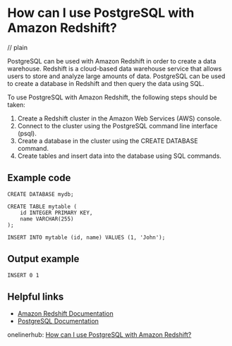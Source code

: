 # How can I use PostgreSQL with Amazon Redshift?
// plain

PostgreSQL can be used with Amazon Redshift in order to create a data warehouse. Redshift is a cloud-based data warehouse service that allows users to store and analyze large amounts of data. PostgreSQL can be used to create a database in Redshift and then query the data using SQL.

To use PostgreSQL with Amazon Redshift, the following steps should be taken:

1. Create a Redshift cluster in the Amazon Web Services (AWS) console.
2. Connect to the cluster using the PostgreSQL command line interface (psql).
3. Create a database in the cluster using the CREATE DATABASE command.
4. Create tables and insert data into the database using SQL commands.

## Example code


```
CREATE DATABASE mydb;

CREATE TABLE mytable (
    id INTEGER PRIMARY KEY,
    name VARCHAR(255)
);

INSERT INTO mytable (id, name) VALUES (1, 'John');
```

## Output example


```
INSERT 0 1
```

## Helpful links

- [Amazon Redshift Documentation](https://docs.aws.amazon.com/redshift/latest/gsg/getting-started.html)
- [PostgreSQL Documentation](https://www.postgresql.org/docs/)

onelinerhub: [How can I use PostgreSQL with Amazon Redshift?](https://onelinerhub.com/amazon-redshift/how-can-i-use-postgresql-with-amazon-redshift)